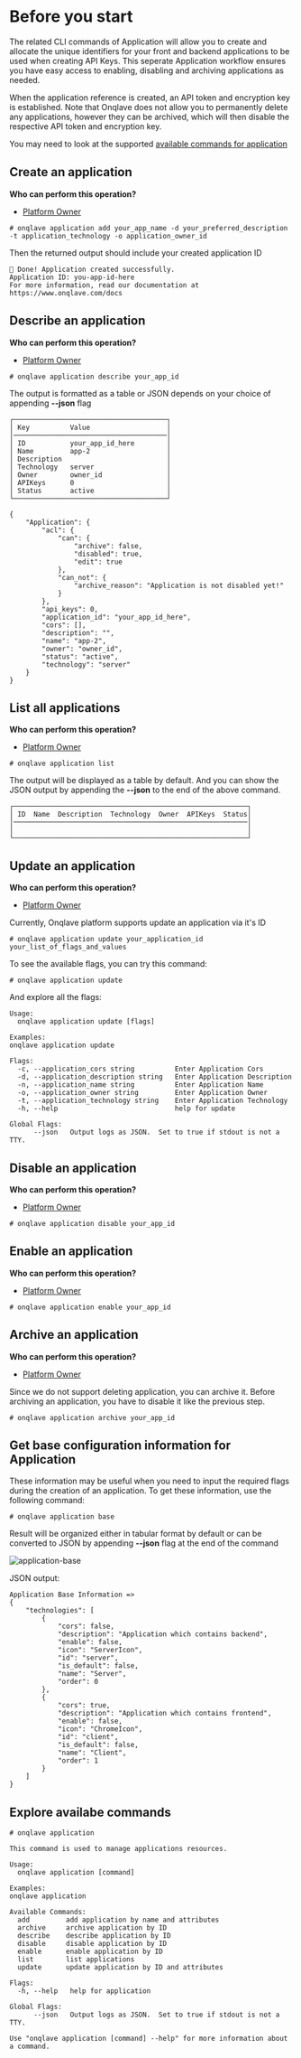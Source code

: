 # **Before you start**

The related CLI commands of Application will allow you to create and allocate the unique identifiers for your front and backend applications to be used when creating API Keys. This seperate Application workflow ensures you have easy access to enabling, disabling and archiving applications as needed.

When the application reference is created, an API token and encryption key is established. Note that Onqlave does not allow you to permanently delete any applications, however they can be archived, which will then disable the respective API token and encryption key.

You may need to look at the supported [available commands for application](#explore-availabe-commands)

## **Create an application**

**Who can perform this operation?**

- [Platform Owner](../../../web-app-guide/platform/access/#1-platform-owner)

```
# onqlave application add your_app_name -d your_preferred_description -t application_technology -o application_owner_id 
```

Then the returned output should include your created application ID
```
🎉 Done! Application created successfully.
Application ID: you-app-id-here
For more information, read our documentation at https://www.onqlave.com/docs
```

## **Describe an application**

**Who can perform this operation?**

- [Platform Owner](../../../web-app-guide/platform/access/#1-platform-owner)

```
# onqlave application describe your_app_id
```

The output is formatted as a table or JSON depends on your choice of appending **--json** flag
```
┌──────────────────────────────────────┐
│ Key          Value                   │
│──────────────────────────────────────│
│ ID           your_app_id_here        │
│ Name         app-2                   │
│ Description                          │
│ Technology   server                  │
│ Owner        owner_id                │
│ APIKeys      0                       │
│ Status       active                  │
└──────────────────────────────────────┘
```

```
{
    "Application": {
        "acl": {
            "can": {
                "archive": false,
                "disabled": true,
                "edit": true
            },
            "can_not": {
                "archive_reason": "Application is not disabled yet!"
            }
        },
        "api_keys": 0,
        "application_id": "your_app_id_here",
        "cors": [],
        "description": "",
        "name": "app-2",
        "owner": "owner_id",
        "status": "active",
        "technology": "server"
    }
}

```

## **List all applications**

**Who can perform this operation?**

- [Platform Owner](../../../web-app-guide/platform/access/#1-platform-owner)

```
# onqlave application list
```
The output will be displayed as a table by default. And you can show the JSON output by appending the **--json** to the end of the above command.

```
┌──────────────────────────────────────────────────────────┐
│ ID  Name  Description  Technology  Owner  APIKeys  Status│
│──────────────────────────────────────────────────────────│
│                                                          │
└──────────────────────────────────────────────────────────┘
```


## **Update an application**

**Who can perform this operation?**

- [Platform Owner](../../../web-app-guide/platform/access/#1-platform-owner)

Currently, Onqlave platform supports update an application via it's ID

```
# onqlave application update your_application_id your_list_of_flags_and_values
```

To see the available flags, you can try this command:
```
# onqlave application update
```

And explore all the flags:

```
Usage:
  onqlave application update [flags]

Examples:
onqlave application update

Flags:
  -c, --application_cors string          Enter Application Cors
  -d, --application_description string   Enter Application Description
  -n, --application_name string          Enter Application Name
  -o, --application_owner string         Enter Application Owner
  -t, --application_technology string    Enter Application Technology
  -h, --help                             help for update

Global Flags:
      --json   Output logs as JSON.  Set to true if stdout is not a TTY.
```

## **Disable an application**

**Who can perform this operation?**

- [Platform Owner](../../../web-app-guide/platform/access/#1-platform-owner)

```
# onqlave application disable your_app_id
```

## **Enable an application**

**Who can perform this operation?**

- [Platform Owner](../../../web-app-guide/platform/access/#1-platform-owner)

```
# onqlave application enable your_app_id
```

## **Archive an application**

**Who can perform this operation?**

- [Platform Owner](../../../web-app-guide/platform/access/#1-platform-owner)

Since we do not support deleting application, you can archive it. Before archiving an application, you have to disable it like the previous step.

```
# onqlave application archive your_app_id
```

## **Get base configuration information for Application**

These information may be useful when you need to input the required flags during the creation of an application. To get these information, use the following command:

```
# onqlave application base
```

Result will be organized either in tabular format by default or can be converted to JSON by appending **--json** flag at the end of the command

![application-base](https://t36712295.p.clickup-attachments.com/t36712295/6fb8663c-bccb-4362-a6a5-043668b2233b/image.png)

JSON output:
```
Application Base Information =>
{
    "technologies": [
        {
            "cors": false,
            "description": "Application which contains backend",
            "enable": false,
            "icon": "ServerIcon",
            "id": "server",
            "is_default": false,
            "name": "Server",
            "order": 0
        },
        {
            "cors": true,
            "description": "Application which contains frontend",
            "enable": false,
            "icon": "ChromeIcon",
            "id": "client",
            "is_default": false,
            "name": "Client",
            "order": 1
        }
    ]
}
```


## **Explore availabe commands**

```
# onqlave application 
```
```
This command is used to manage applications resources.

Usage:
  onqlave application [command]

Examples:
onqlave application

Available Commands:
  add         add application by name and attributes
  archive     archive application by ID
  describe    describe application by ID
  disable     disable application by ID
  enable      enable application by ID
  list        list applications
  update      update application by ID and attributes

Flags:
  -h, --help   help for application

Global Flags:
      --json   Output logs as JSON.  Set to true if stdout is not a TTY.

Use "onqlave application [command] --help" for more information about a command.
```
